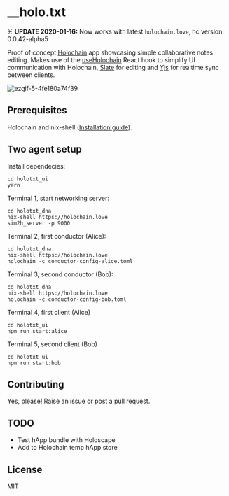 # __holo.txt

♓️ **UPDATE 2020-01-16:** Now works with latest `holochain.love`, hc version 0.0.42-alpha5

Proof of concept [Holochain](https://holochain.org) app showcasing simple collaborative notes editing. Makes use of the <a href='https://github.com/kristoferlund/react-holochain-hook'>useHolochain</a> React hook to simplify UI communication with Holochain, <a href='https://www.slatejs.org/'>Slate</a> for editing and <a href='https://yjs.dev/'>Yjs</a> for realtime sync between clients.

![ezgif-5-4fe180a74f39](https://user-images.githubusercontent.com/9698363/72671726-c7131c80-3a4e-11ea-8c8d-46902d4661cb.gif)

## Prerequisites 

Holochain and nix-shell ([Installation guide](https://developer.holochain.org/docs/install/)).

## Two agent setup

Install dependecies:
```
cd holotxt_ui
yarn
```

Terminal 1, start networking server:

```
cd holotxt_dna
nix-shell https://holochain.love
sim2h_server -p 9000
```

Terminal 2, first conductor (Alice):

```
cd holotxt_dna
nix-shell https://holochain.love
holochain -c conductor-config-alice.toml
```

Terminal 3, second conductor (Bob):

```
cd holotxt_dna
nix-shell https://holochain.love
holochain -c conductor-config-bob.toml
```

Terminal 4, first client (Alice)

```
cd holotxt_ui
npm run start:alice
```

Terminal 5, second client (Bob)

```
cd holotxt_ui
npm run start:bob
```

## Contributing

Yes, please! Raise an issue or post a pull request. 

## TODO

- Test hApp bundle with Holoscape
- Add to Holochain temp hApp store

## License

MIT
